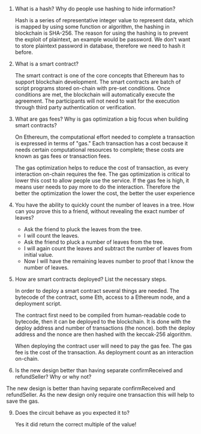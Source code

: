 1. What is a hash? Why do people use hashing to hide information?


   Hash is a series of representative integer value to represent data, which is mapped by using some function or algorithm, the hashing in blockchain is SHA-256. The reason for using the hashing is to prevent the exploit of plaintext, an example would be password. We don't want to store plaintext password in database, therefore we need to hash it before.


2. What is a smart contract?


   The smart contract is one of the core concepts that Ethereum has to support blockchain development. The smart contracts are batch of script programs stored on-chain with pre-set conditions. Once conditions are met, the blockchain will automatically execute the agreement. The participants will not need to wait for the execution through third party authentication or verification.


3. What are gas fees? Why is gas optimization a big focus when building smart contracts?


   On Ethereum, the computational effort needed to complete a transaction is expressed in terms of "gas." Each transaction has a cost because it needs certain computational resources to complete; these costs are known as gas fees or transaction fees.


   The gas optimization helps to reduce the cost of transaction, as every interaction on-chain requires the fee. The gas optimization is critical to lower this cost to allow people use the service. If the gas fee is high, it means user needs to pay more to do the interaction. Therefore the better the optimization the lower the cost, the better the user experience


4. You have the ability to quickly count the number of leaves in a tree. How can you prove this to a friend, without revealing the exact number of leaves?

   - Ask the friend to pluck the leaves from the tree.
   - I will count the leaves.
   - Ask the friend to pluck a number of leaves from the tree.
   - I will again count the leaves and subtract the number of leaves from initial value.
   - Now I will have the remaining leaves number to proof that I know the number of leaves.

5. How are smart contracts deployed? List the necessary steps.


   In order to deploy a smart contract several things are needed. The bytecode of the contract, some Eth, access to a Ethereum node, and a deployment script.
   
   The contract first need to be compiled from human-readable code to bytecode, then it can be deployed to the blockchain. It is done with the deploy address and number of transactions (the nonce).
   both the deploy address and the nonce are then hashed with the keccak-256 algorithm.

   When deploying the contract user will need to pay the gas fee. The gas fee is the cost of the transaction. As deployment count as an interaction on-chain.


7. Is the new design better than having separate confirmReceived and refundSeller? Why or why not?

 The new design is better than having separate confirmReceived and refundSeller. As the new design only require one transaction this will help to save the gas.

9. Does the circuit behave as you expected it to?


   Yes it did return the correct multiple of the value!
